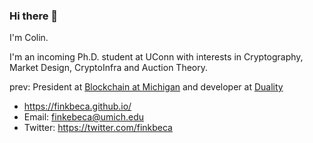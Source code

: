 ### Hi there 👋

I'm Colin. 

I'm an incoming Ph.D. student at UConn with interests in Cryptography, Market Design, CryptoInfra and Auction Theory.  

prev: President at [Blockchain at Michigan](https://www.michiganblockchain.org/#contactus) and developer at [Duality](https://twitter.com/dualityxyz?lang=en)


- https://finkbeca.github.io/
- Email: finkebeca@umich.edu
- Twitter: https://twitter.com/finkbeca

<!--
**finkbeca/finkbeca** is a ✨ _special_ ✨ repository because its `README.md` (this file) appears on your GitHub profile.

Here are some ideas to get you started:

- 🔭 I’m currently working on ...
- 🌱 I’m currently learning ...
- 👯 I’m looking to collaborate on ...
- 🤔 I’m looking for help with ...
- 💬 Ask me about ...
- 📫 How to reach me: ...
- 😄 Pronouns: ...
- ⚡ Fun fact: ...
-->
